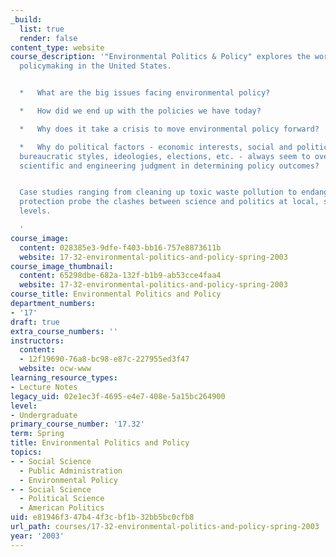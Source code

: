 ```yaml
---
_build:
  list: true
  render: false
content_type: website
course_description: '"Environmental Politics & Policy" explores the workings of environmental
  policymaking in the United States.


  *   What are the big issues facing environmental policy?

  *   How did we end up with the policies we have today?

  *   Why does it take a crisis to move environmental policy forward?

  *   Why do political factors - economic interests, social and political values,
  bureaucratic styles, ideologies, elections, etc. - always seem to overwhelm sound
  scientific and engineering judgment in determining policy outcomes?


  Case studies ranging from cleaning up toxic waste pollution to endangered species
  protection probe the clashes between science and politics at local, state, and federal
  levels.

  '
course_image:
  content: 028385e3-9dfe-f403-bb16-757e8873611b
  website: 17-32-environmental-politics-and-policy-spring-2003
course_image_thumbnail:
  content: 65298dbe-682a-132f-b1b9-ab53cce4faa4
  website: 17-32-environmental-politics-and-policy-spring-2003
course_title: Environmental Politics and Policy
department_numbers:
- '17'
draft: true
extra_course_numbers: ''
instructors:
  content:
  - 12f19690-76a8-bc98-e87c-227955ed3f47
  website: ocw-www
learning_resource_types:
- Lecture Notes
legacy_uid: 02e1ec3f-4695-e4e7-408e-5a15bc264900
level:
- Undergraduate
primary_course_number: '17.32'
term: Spring
title: Environmental Politics and Policy
topics:
- - Social Science
  - Public Administration
  - Environmental Policy
- - Social Science
  - Political Science
  - American Politics
uid: e81946f3-47b4-4f3c-bf1b-32bb5bc0cfb8
url_path: courses/17-32-environmental-politics-and-policy-spring-2003
year: '2003'
---
```

